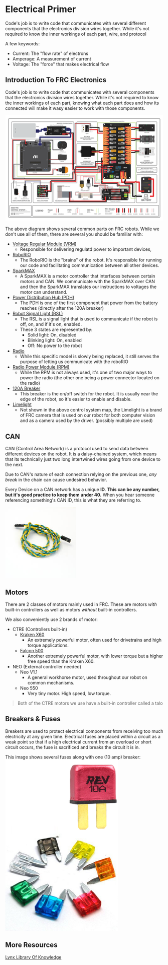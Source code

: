 # Electrical Primer

Code's job is to write code that communicates with several different components that the electronics division wires together. While it's not required to know the inner workings of each part, wire, and protocol


A few keywords:
- Current: The "flow rate" of electrons
- Amperage: A measurement of current
- Voltage: The "force" that makes electrical flow


## Introduction To FRC Electronics

Code's job is to write code that communicates with several components that the electronics division wires together. While it's not required to know the inner workings of each part, knowing what each part does and how its connected will make it wasy easier to work with those components.

![Control System Map](../../assets/frc-control-system-layout-rev.png)

The above diagram shows several common parts on FRC robots. While we don't use all of them, there are several you should be familiar with:

- [Voltage Regular Module (VRM)](https://docs.wpilib.org/en/stable/docs/controls-overviews/control-system-hardware.html#ctre-voltage-regulator-module)
  - Responsible for delivering regulatd power to important devices, 
- [RoboRIO](https://docs.wpilib.org/en/stable/docs/controls-overviews/control-system-hardware.html#ni-roborio)
  - The RoboRIO is the "brains" of the robot. It's responsible for running our code and facilitating communication between all other devices.
- [SparkMAX](https://docs.wpilib.org/en/stable/docs/controls-overviews/control-system-hardware.html#spark-max-motor-controller)
  - A SparkMAX is a motor controller that interfaces between certain motors and CAN. We communicate with the SparkMAX over CAN and then the SparkMAX translates our instructions to voltages the motor can understand.
- [Power Distribution Hub (PDH)](https://docs.wpilib.org/en/stable/docs/hardware/hardware-basics/status-lights-ref.html)
  - The PDH is one of the first component that power from the battery reaches (directly after the 120A breaker)
- [Robot Signal Light (RSL)](https://docs.wpilib.org/en/stable/docs/controls-overviews/control-system-hardware.html#ctre-voltage-regulator-module)
  - The RSL is a signal light that is used to communicate if the robot is off, on, and if it's on, enabled.
  - These 3 states are represented by:
    - Solid light: On, disabled
    - Blinking light: On, enabled
    - Off: No power to the robot
- [Radio](https://docs.wpilib.org/en/stable/docs/controls-overviews/control-system-hardware.html#openmesh-om5p-an-or-om5p-ac-radio)
  - While this specific model is slowly being replaced, it still serves the purpose of letting us communicate with the roboRIO
- [Radio Power Module (RPM)](https://docs.wpilib.org/en/stable/docs/controls-overviews/control-system-hardware.html#rev-radio-power-module)
  - While the RPM is not always used, it's one of two major ways to power the radio (the other one being a power connector located on the radio)
- [120A Breaker](https://docs.wpilib.org/en/stable/docs/controls-overviews/control-system-hardware.html#ctre-voltage-regulator-module)
  - This breaker is the on/off switch for the robot. It is usually near the edge of the robot, so it's easier to enable and disable.
- [Limelight](https://limelightvision.io/)
  - Not shown in the above control system map, the Limelight is a brand of FRC camera that is used on our robot for both computer vision and as a camera used by the driver. (possibly multiple are used)

## CAN 

CAN (Control Area Network) is a protocol used to send data between different devices on the robot. It is a daisy-chained system, which means that its technically just two long intertwined wires going from one device to the next.

Due to CAN's nature of each connection relying on the previous one, *any break* in the chain can cause undesired behavior.

Every Device on a CAN network has a unique **ID**. **This can be any number, but it's good practice to keep them under 40.** When you hear someone referencing something's CAN ID, this is what they are referring to.

![CAN Wire](../../assets/CANWire.jpg)


## Motors

There are 2 classes of motors mainly used in FRC. These are motors *with* built-in controllers as well as motors *without* built-in controllers.

We also conveniently use 2 brands of motor:
- CTRE (Controllers built-in)
  - [Kraken X60](https://store.ctr-electronics.com/kraken-x60/)
    - An extremely powerful motor, often used for drivetrains and high torque applications.
  - [Falcon 500](https://store.ctr-electronics.com/falcon-500-powered-by-talon-fx/)
    - Another extremely powerful motor, with lower torque but a higher free speed than the Kraken X60.
- NEO (External controller needed)
  - Neo V1.1
    - A general workhorse motor, used throughout our robot on common mechanisms.
  - Neo 550
    - Very tiny motor. High speed, low torque.

> Both of the CTRE motors we use have a built-in controller called a talo

## Breakers & Fuses

Breakers are used to protect electrical components from receiving too much electricity at any given time. Electrical fuses are placed within a circuit as a weak point so that if a high electrical current from an overload or short circuit occurs, the fuse is sacrificed and breaks the circuit it is in.

This image shows several fuses along with one (10 amp) breaker:
\
![Breakers and fuses, side by side](../../assets/breakersnfuses.PNG)


## More Resources

[Lynx Library Of Knowledge](https://docs.lynkrobotics.org/electrical/beginnerElectrical.html)





